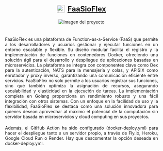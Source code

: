 <div style="text-align: center;">
    <div style="display: flex; align-items: center; justify-content: center;">
        <img src="https://github.com/user-attachments/assets/3871e51b-5eaa-4ba1-8f1b-6be3649a5833" alt="Logo" width="25" style="vertical-align:middle;"/>
        <span style="margin-left: 10px; font-size: 24px; font-weight: bold; text-decoration: underline;">FaaSioFlex</span>
    </div>
<img src="https://github.com/user-attachments/assets/f607a8dc-ccd5-43fc-8581-1c4aaae67fce" alt="Imagen del proyecto" style="max-width: 100%; height: auto; margin: 20px 0;"/>
<div style="max-width: 800px; margin: 0 auto;">
    <p style="text-align: justify; margin: 20px 0;">
        FaaSioFlex es una plataforma de Function-as-a-Service (FaaS) que permite a los
        desarrolladores y usuarios gestionar y ejecutar funciones en un entorno escalable
        y flexible. Su diseño modular facilita el registro y la implementación de funciones en
        contenedores Docker, ofreciendo una solución ágil para el desarrollo y despliegue de
        aplicaciones basadas en microservicios. La plataforma se integra con componentes clave
        como Dex para la autenticación, NATS para la mensajería y colas, y APISIX como enrutador
        y proxy inverso, garantizando una comunicación eficiente entre servicios. FaaSioFlex no solo
        permite a los usuarios registrar sus funciones, sino que también optimiza la asignación de
        recursos, asegurando escalabilidad y elasticidad en la ejecución de tareas. La implementación
        completa en Golang proporciona un rendimiento robusto y una fácil integración con otros sistemas.
        Con un enfoque en la facilidad de uso y la flexibilidad, FaaSioFlex se destaca como
        una solución innovadora para quienes desean aprovechar al máximo el potencial de la
        computación sin servidor basada en microservicios y cloud computing en sus proyectos.
    </p>
    <p style="text-align: justify; margin: 20px 0;">
        Además, el GitHub Action ha sido configurado (docker-deploy.yml) para hacer el despliegue tanto a un servidor propio, a través de Fly.io, Heroku, Google Cloud Run o Render. Hay que descomentar la opción deseada en docker-deploy.yml.
    </p>
</div>

